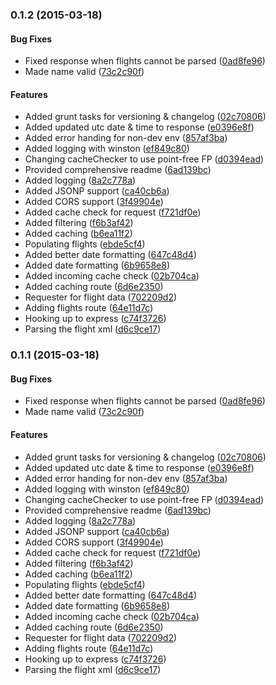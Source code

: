 <a name="0.1.2"></a>
### 0.1.2 (2015-03-18)


#### Bug Fixes

* Fixed response when flights cannot be parsed ([0ad8fe96](https://github.com/stavinski/iom-flights-api.git/commit/0ad8fe968d511eb9a753931e7243bc0c53f68793))
* Made name valid ([73c2c90f](https://github.com/stavinski/iom-flights-api.git/commit/73c2c90f9b5951223c89d21141804db494a6d95b))


#### Features

* Added grunt tasks for versioning & changelog ([02c70806](https://github.com/stavinski/iom-flights-api.git/commit/02c70806960d4554d8598e5fe82d1cbfed276493))
* Added updated utc date & time to response ([e0396e8f](https://github.com/stavinski/iom-flights-api.git/commit/e0396e8fd098f1a260f073b5f13ac3984da3536e))
* Added error handing for non-dev env ([857af3ba](https://github.com/stavinski/iom-flights-api.git/commit/857af3bae0efd67627bea9cbb6e8ec8504180c86))
* Added logging with winston ([ef849c80](https://github.com/stavinski/iom-flights-api.git/commit/ef849c8022820b0709737d0031f9beaaf5282586))
* Changing cacheChecker to use point-free FP ([d0394ead](https://github.com/stavinski/iom-flights-api.git/commit/d0394ead1444f307743a3500f767c259661a9476))
* Provided comprehensive readme ([6ad139bc](https://github.com/stavinski/iom-flights-api.git/commit/6ad139bc1e331337bc3b0baec7503f9c4ffccda2))
* Added logging ([8a2c778a](https://github.com/stavinski/iom-flights-api.git/commit/8a2c778a94d634b76bc1b0998efe760048b04d3f))
* Added JSONP support ([ca40cb6a](https://github.com/stavinski/iom-flights-api.git/commit/ca40cb6a5d68cd290f1ba66ddcf7f8d3dd87b5db))
* Added CORS support ([3f49904e](https://github.com/stavinski/iom-flights-api.git/commit/3f49904ec6debb38e2847646c1b0d18687e66300))
* Added cache check for request ([f721df0e](https://github.com/stavinski/iom-flights-api.git/commit/f721df0e93676644e62c7cb447514316460473f2))
* Added filtering ([f6b3af42](https://github.com/stavinski/iom-flights-api.git/commit/f6b3af4258b28f73cf3d2af308e1833c63067c3d))
* Added caching ([b6ea11f2](https://github.com/stavinski/iom-flights-api.git/commit/b6ea11f2e6862183312a3f7aa03f857239842113))
* Populating flights ([ebde5cf4](https://github.com/stavinski/iom-flights-api.git/commit/ebde5cf4aeda757ab88273a74359101f05a03ef9))
* Added better date formatting ([647c48d4](https://github.com/stavinski/iom-flights-api.git/commit/647c48d47df4fe5b3e4849390834c8465de16e00))
* Added date formatting ([6b9658e8](https://github.com/stavinski/iom-flights-api.git/commit/6b9658e82eae0e97f2633315b257a86360a60dae))
* Added incoming cache check ([02b704ca](https://github.com/stavinski/iom-flights-api.git/commit/02b704cac5620848c61a552998e5e2f972147841))
* Added caching route ([6d6e2350](https://github.com/stavinski/iom-flights-api.git/commit/6d6e235083f6b0117f376d9637694d54a66e9eaf))
* Requester for flight data ([702209d2](https://github.com/stavinski/iom-flights-api.git/commit/702209d2586787463c5ea79d750b44451940dc7c))
* Adding flights route ([64e11d7c](https://github.com/stavinski/iom-flights-api.git/commit/64e11d7c7c60cc79d1ddebee420a55e529521d72))
* Hooking up to express ([c74f3726](https://github.com/stavinski/iom-flights-api.git/commit/c74f3726141a47d004a403f66df2369ccad45e8d))
* Parsing the flight xml ([d6c9ce17](https://github.com/stavinski/iom-flights-api.git/commit/d6c9ce175719d4b059d4478dab9d45165c018ca6))


<a name="0.1.1"></a>
### 0.1.1 (2015-03-18)


#### Bug Fixes

* Fixed response when flights cannot be parsed ([0ad8fe96](https://github.com/stavinski/iom-flights-api/commit/0ad8fe968d511eb9a753931e7243bc0c53f68793))
* Made name valid ([73c2c90f](https://github.com/stavinski/iom-flights-api/commit/73c2c90f9b5951223c89d21141804db494a6d95b))


#### Features

* Added grunt tasks for versioning & changelog ([02c70806](https://github.com/stavinski/iom-flights-api/commit/02c70806960d4554d8598e5fe82d1cbfed276493))
* Added updated utc date & time to response ([e0396e8f](https://github.com/stavinski/iom-flights-api/commit/e0396e8fd098f1a260f073b5f13ac3984da3536e))
* Added error handing for non-dev env ([857af3ba](https://github.com/stavinski/iom-flights-api/commit/857af3bae0efd67627bea9cbb6e8ec8504180c86))
* Added logging with winston ([ef849c80](https://github.com/stavinski/iom-flights-api/commit/ef849c8022820b0709737d0031f9beaaf5282586))
* Changing cacheChecker to use point-free FP ([d0394ead](https://github.com/stavinski/iom-flights-api/commit/d0394ead1444f307743a3500f767c259661a9476))
* Provided comprehensive readme ([6ad139bc](https://github.com/stavinski/iom-flights-api/commit/6ad139bc1e331337bc3b0baec7503f9c4ffccda2))
* Added logging ([8a2c778a](https://github.com/stavinski/iom-flights-api/commit/8a2c778a94d634b76bc1b0998efe760048b04d3f))
* Added JSONP support ([ca40cb6a](https://github.com/stavinski/iom-flights-api/commit/ca40cb6a5d68cd290f1ba66ddcf7f8d3dd87b5db))
* Added CORS support ([3f49904e](https://github.com/stavinski/iom-flights-api/commit/3f49904ec6debb38e2847646c1b0d18687e66300))
* Added cache check for request ([f721df0e](https://github.com/stavinski/iom-flights-api/commit/f721df0e93676644e62c7cb447514316460473f2))
* Added filtering ([f6b3af42](https://github.com/stavinski/iom-flights-api/commit/f6b3af4258b28f73cf3d2af308e1833c63067c3d))
* Added caching ([b6ea11f2](https://github.com/stavinski/iom-flights-api/commit/b6ea11f2e6862183312a3f7aa03f857239842113))
* Populating flights ([ebde5cf4](https://github.com/stavinski/iom-flights-api/commit/ebde5cf4aeda757ab88273a74359101f05a03ef9))
* Added better date formatting ([647c48d4](https://github.com/stavinski/iom-flights-api/commit/647c48d47df4fe5b3e4849390834c8465de16e00))
* Added date formatting ([6b9658e8](https://github.com/stavinski/iom-flights-api/commit/6b9658e82eae0e97f2633315b257a86360a60dae))
* Added incoming cache check ([02b704ca](https://github.com/stavinski/iom-flights-api/commit/02b704cac5620848c61a552998e5e2f972147841))
* Added caching route ([6d6e2350](https://github.com/stavinski/iom-flights-api/commit/6d6e235083f6b0117f376d9637694d54a66e9eaf))
* Requester for flight data ([702209d2](https://github.com/stavinski/iom-flights-api/commit/702209d2586787463c5ea79d750b44451940dc7c))
* Adding flights route ([64e11d7c](https://github.com/stavinski/iom-flights-api/commit/64e11d7c7c60cc79d1ddebee420a55e529521d72))
* Hooking up to express ([c74f3726](https://github.com/stavinski/iom-flights-api/commit/c74f3726141a47d004a403f66df2369ccad45e8d))
* Parsing the flight xml ([d6c9ce17](https://github.com/stavinski/iom-flights-api/commit/d6c9ce175719d4b059d4478dab9d45165c018ca6))


